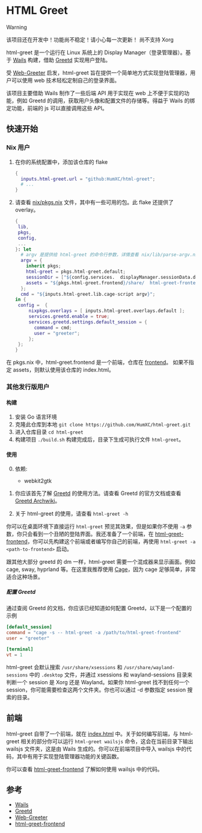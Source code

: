 # HTML Greet

> [!WARNING]
> 该项目还在开发中！功能尚不稳定！请小心每一次更新！
> 尚不支持 Xorg

html-greet 是一个运行在 Linux 系统上的 Display Manager（登录管理器）。基于 [Wails](https://github.com/wailsapp/wails) 构建，借助 [Greetd](https://sr.ht/~kennylevinsen/greetd/) 实现用户登陆。

受 [Web-Greeter](https://github.com/JezerM/web-greeter) 启发，html-greet 旨在提供一个简单地方式实现登陆管理器，用户可以使用 web 技术轻松定制自己的登录界面。

该项目主要借助 Wails 制作了一些后端 API 用于实现在 web 上不便于实现的功能，例如 Greetd 的调用，获取用户头像和配置文件的存储等。得益于 Wails 的绑定功能，前端的 js 可以直接调用这些 API。

## 快速开始

### Nix 用户

1. 在你的系统配置中，添加该仓库的 flake

    ```nix
    {
      inputs.html-greet.url = "github:HumXC/html-greet";
      # ...
    }
    ```

2. 请查看 [nix/pkgs.nix](https://github.com/HumXC/html-greet/blob/main/nix/pkgs.nix) 文件，其中有一些可用的包。此 flake 还提供了 overlay。

    ```nix
    {
     lib,
     pkgs,
     config,
     ...
    }: let
      # argv 是提供给 html-greet 的命令行参数，详情查看 nix/lib/parse-argv.nix
      argv = {
        inherit pkgs;
        html-greet = pkgs.html-greet.default;
        sessionDir = ["${config.services.  displayManager.sessionData.desktops}/share/  wayland-sessions"];
        assets = "${pkgs.html-greet.frontend}/share/  html-greet-frontend";
      };
      cmd = "${inputs.html-greet.lib.cage-script argv}";
    in {
     config =  {
         nixpkgs.overlays = [ inputs.html-greet.overlays.default ];
         services.greetd.enable = true;
         services.greetd.settings.default_session = {
           command = cmd;
           user = "greeter";
         };
     };
    }
    ```

在 pkgs.nix 中，html-greet.frontend 是一个前端，仓库在 [frontend](https://github.com/HumXC/html-greet-frontend)。
如果不指定 assets，则默认使用该仓库的 index.html。

### 其他发行版用户

#### 构建

1. 安装 Go 语言环境
2. 克隆此仓库到本地
   `git clone https://github.com/HumXC/html-greet.git`
3. 进入仓库目录
   `cd html-greet`
4. 构建项目
   `./build.sh`
   构建完成后，目录下生成可执行文件 `html-greet`。

#### 使用

0. 依赖:

    - webkit2gtk

1. 你应该首先了解 [Greetd](https://sr.ht/~kennylevinsen/greetd/) 的使用方法。请查看 Greetd 的官方文档或查看 [Greetd Archwiki](https://wiki.archlinux.org/title/Greetd)。
2. 关于 html-greet 的使用，请查看 `html-greet -h`

你可以在桌面环境下直接运行 `html-greet` 预览其效果，但是如果你不使用 `-a` 参数，你只会看到一个丑陋的登陆界面。我还准备了一个前端，在 [html-greet-frontend](https://github.com/HumXC/html-greet-frontend)，你可以先构建这个前端或者编写你自己的前端，再使用 `html-greet -a <path-to-frontend>` 启动。

跟其他大部分 greetd 的 dm 一样，html-greet 需要一个混成器来显示画面。例如 cage, sway, hyprland 等。在这里我推荐使用 [Cage](https://github.com/cage-kiosk/cage)，因为 cage 足够简单，非常适合这种场景。

##### 配置 Greetd

通过查阅 Greetd 的文档，你应该已经知道如何配置 Greetd，以下是一个配置的示例

```toml
[default_session]
command = "cage -s -- html-greet -a /path/to/html-greet-frontend"
user = "greeter"

[terminal]
vt = 1
```

html-greet 会默认搜索 `/usr/share/xsessions` 和 `/usr/share/wayland-sessions` 中的 `.desktop` 文件，并通过 xsessions 和 wayland-sessions 目录来判断一个 session 是 Xorg 还是 Wayland。如果你 html-greet 找不到任何一个 session，你可能需要检查这两个文件夹。你也可以通过 -d 参数指定 session 搜索的目录。

## 前端

html-greet 自带了一个前端，就在 [index.html](https://github.com/HumXC/html-greet/blob/main/index.html) 中。关于如何编写前端，与 html-greet 相关的部分你可以运行 `html-greet wailsjs` 命令，这会在当前目录下输出 wailsjs 文件夹，这是由 Wails 生成的。你可以在前端项目中导入 wailsjs 中的代码，其中有用于实现登陆管理器功能的关键函数。

你可以查看 [html-greet-frontend](https://github.com/HumXC/html-greet-frontend/blob/main/src/components/LoginScreen.vue#L162) 了解如何使用 wailsjs 中的代码。

## 参考

-   [Wails](https://github.com/wailsapp/wails)
-   [Greetd](https://sr.ht/~kennylevinsen/greetd/)
-   [Web-Greeter](https://github.com/JezerM/web-greeter)
-   [html-greet-frontend](https://github.com/HumXC/html-greet-frontend)
